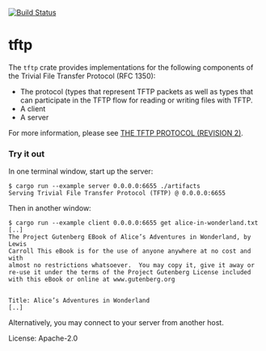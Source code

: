 [![Build Status](https://travis-ci.com/connorkuehl/tftp.svg?branch=main)](https://travis-ci.com/connorkuehl/tftp)

# tftp

The `tftp` crate provides implementations for the following components of
the Trivial File Transfer Protocol (RFC 1350):

* The protocol (types that represent TFTP packets as well as types that
  can participate in the TFTP flow for reading or writing files with
  TFTP.
* A client
* A server

For more information, please see [THE TFTP PROTOCOL (REVISION 2)](
https://tools.ietf.org/html/rfc1350).

### Try it out

In one terminal window, start up the server:

```console
$ cargo run --example server 0.0.0.0:6655 ./artifacts
Serving Trivial File Transfer Protocol (TFTP) @ 0.0.0.0:6655
```

Then in another window:

```console
$ cargo run --example client 0.0.0.0:6655 get alice-in-wonderland.txt
[..]
The Project Gutenberg EBook of Alice’s Adventures in Wonderland, by Lewis
Carroll This eBook is for the use of anyone anywhere at no cost and with
almost no restrictions whatsoever.  You may copy it, give it away or
re-use it under the terms of the Project Gutenberg License included
with this eBook or online at www.gutenberg.org


Title: Alice’s Adventures in Wonderland
[..]
```

Alternatively, you may connect to your server from another host.

License: Apache-2.0
